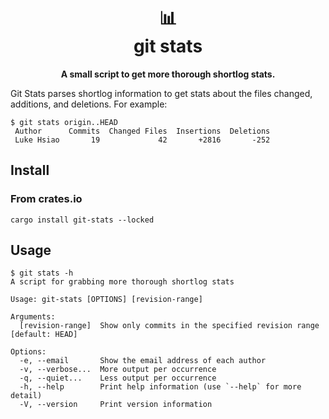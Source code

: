 <h1 align="center">
    📊<br>
    git stats
</h1>

<div align="center">
    <strong>A small script to get more thorough shortlog stats.</strong>
<br>
</div>

Git Stats parses shortlog information to get stats about the files changed, additions, and
deletions. For example:

    $ git stats origin..HEAD
     Author      Commits  Changed Files  Insertions  Deletions
     Luke Hsiao       19             42       +2816       -252


## Install

### From crates.io

```
cargo install git-stats --locked
```

## Usage

```
$ git stats -h
A script for grabbing more thorough shortlog stats

Usage: git-stats [OPTIONS] [revision-range]

Arguments:
  [revision-range]  Show only commits in the specified revision range [default: HEAD]

Options:
  -e, --email       Show the email address of each author
  -v, --verbose...  More output per occurrence
  -q, --quiet...    Less output per occurrence
  -h, --help        Print help information (use `--help` for more detail)
  -V, --version     Print version information
```
